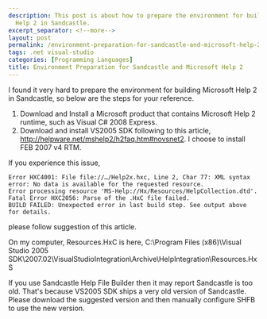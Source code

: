 ```yaml
---
description: This post is about how to prepare the environment for building Microsoft
  Help 2 in Sandcastle.
excerpt_separator: <!--more-->
layout: post
permalink: /environment-preparation-for-sandcastle-and-microsoft-help-2-5dc393d6cd66
tags: .net visual-studio
categories: [Programming Languages]
title: Environment Preparation for Sandcastle and Microsoft Help 2
---
```

I found it very hard to prepare the environment for building Microsoft Help 2 in Sandcastle, so below are the steps for your reference.
<!--more-->

1. Download and Install a Microsoft product that contains Microsoft Help 2 runtime, such as Visual C# 2008 Express.
1. Download and install VS2005 SDK following to this article,
http://helpware.net/mshelp2/h2faq.htm#novsnet2. I choose to install FEB 2007 v4 RTM.

If you experience this issue,

``` text
Error HXC4001: File file://…/Help2x.hxc, Line 2, Char 77: XML syntax error: No data is available for the requested resource.
Error processing resource 'MS-Help://Hx/Resources/HelpCollection.dtd'.
Fatal Error HXC2056: Parse of the .HxC file failed.
BUILD FAILED: Unexpected error in last build step. See output above for details.
```
please follow suggestion of this article.

On my computer, Resources.HxC is here, C:\Program Files (x86)\Visual Studio 2005 SDK\2007.02\VisualStudioIntegration\Archive\HelpIntegration\Resources.HxS

If you use Sandcastle Help File Builder then it may report Sandcastle is too old. That's because VS2005 SDK ships a very old version of Sandcastle. Please download the suggested version and then manually configure SHFB to use the new version.
